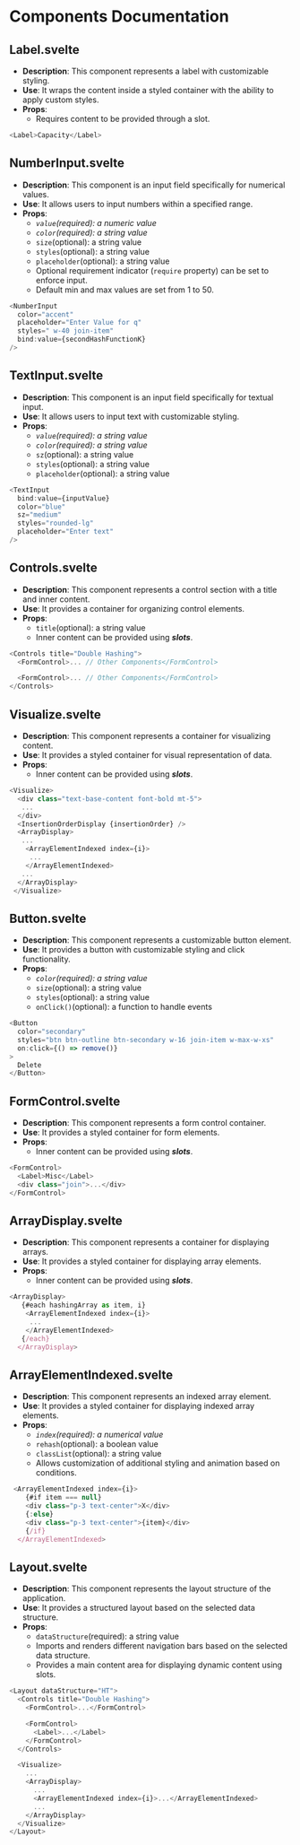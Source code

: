 # Components Documentation

## Label.svelte

- **Description**: This component represents a label with customizable styling.
- **Use**: It wraps the content inside a styled container with the ability to apply custom styles.
- **Props**:
  - Requires content to be provided through a slot.

```js
<Label>Capacity</Label>
```

## NumberInput.svelte

- **Description**: This component is an input field specifically for numerical values.
- **Use**: It allows users to input numbers within a specified range.
- **Props**:
  - _`value`(required): a numeric value_
  - _`color`(required): a string value_
  - `size`(optional): a string value
  - `styles`(optional): a string value
  - `placeholder`(optional): a string value
  - Optional requirement indicator (`require` property) can be set to enforce input.
  - Default min and max values are set from 1 to 50.

```js
<NumberInput
  color="accent"
  placeholder="Enter Value for q"
  styles=" w-40 join-item"
  bind:value={secondHashFunctionK}
/>
```

## TextInput.svelte

- **Description**: This component is an input field specifically for textual input.
- **Use**: It allows users to input text with customizable styling.
- **Props**:
  - _`value`(required): a string value_
  - _`color`(required): a string value_
  - `sz`(optional): a string value
  - `styles`(optional): a string value
  - `placeholder`(optional): a string value

```js
<TextInput
  bind:value={inputValue}
  color="blue"
  sz="medium"
  styles="rounded-lg"
  placeholder="Enter text"
/>
```

## Controls.svelte

- **Description**: This component represents a control section with a title and inner content.
- **Use**: It provides a container for organizing control elements.
- **Props**:
  - `title`(optional): a string value
  - Inner content can be provided using **_slots_**.

```js
<Controls title="Double Hashing">
  <FormControl>... // Other Components</FormControl>

  <FormControl>... // Other Components</FormControl>
</Controls>
```

## Visualize.svelte

- **Description**: This component represents a container for visualizing content.
- **Use**: It provides a styled container for visual representation of data.
- **Props**:
  - Inner content can be provided using **_slots_**.

```js
<Visualize>
  <div class="text-base-content font-bold mt-5">
   ...
  </div>
  <InsertionOrderDisplay {insertionOrder} />
  <ArrayDisplay>
   ...
    <ArrayElementIndexed index={i}>
     ...
    </ArrayElementIndexed>
   ...
  </ArrayDisplay>
 </Visualize>
```

## Button.svelte

- **Description**: This component represents a customizable button element.
- **Use**: It provides a button with customizable styling and click functionality.
- **Props**:
  - _`color`(required): a string value_
  - `size`(optional): a string value
  - `styles`(optional): a string value
  - `onClick()`(optional): a function to handle events

```js
<Button
  color="secondary"
  styles="btn btn-outline btn-secondary w-16 join-item w-max-w-xs"
  on:click={() => remove()}
>
  Delete
</Button>
```

## FormControl.svelte

- **Description**: This component represents a form control container.
- **Use**: It provides a styled container for form elements.
- **Props**:
  - Inner content can be provided using **_slots_**.

```js
<FormControl>
  <Label>Misc</Label>
  <div class="join">...</div>
</FormControl>
```

## ArrayDisplay.svelte

- **Description**: This component represents a container for displaying arrays.
- **Use**: It provides a styled container for displaying array elements.
- **Props**:
  - Inner content can be provided using **_slots_**.

```js
<ArrayDisplay>
   {#each hashingArray as item, i}
    <ArrayElementIndexed index={i}>
     ...
    </ArrayElementIndexed>
   {/each}
  </ArrayDisplay>
```

## ArrayElementIndexed.svelte

- **Description**: This component represents an indexed array element.
- **Use**: It provides a styled container for displaying indexed array elements.
- **Props**:
  - _`index`(required): a numerical value_
  - `rehash`(optional): a boolean value
  - `classList`(optional): a string value
  - Allows customization of additional styling and animation based on conditions.

```js
 <ArrayElementIndexed index={i}>
    {#if item === null}
    <div class="p-3 text-center">X</div>
    {:else}
    <div class="p-3 text-center">{item}</div>
    {/if}
  </ArrayElementIndexed>
```

## Layout.svelte

- **Description**: This component represents the layout structure of the application.
- **Use**: It provides a structured layout based on the selected data structure.
- **Props**:
  - `dataStructure`(required): a string value
  - Imports and renders different navigation bars based on the selected data structure.
  - Provides a main content area for displaying dynamic content using slots.

```js
<Layout dataStructure="HT">
  <Controls title="Double Hashing">
    <FormControl>...</FormControl>

    <FormControl>
      <Label>...</Label>
    </FormControl>
  </Controls>

  <Visualize>
    ...
    <ArrayDisplay>
      ...
      <ArrayElementIndexed index={i}>...</ArrayElementIndexed>
      ...
    </ArrayDisplay>
  </Visualize>
</Layout>
```
